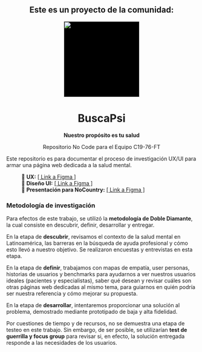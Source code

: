 <h2 align='center'>Este es un proyecto de la comunidad:</h2>
  <div align='center'><a href="https://www.nocountry.tech/" target="_blank">
      <img style='background-color:black;' src="https://encrypted-tbn0.gstatic.com/images?q=tbn:ANd9GcQsukYB3HL90LSwYv_RIR2O2OlCV8Sbkx2eNHv8nRvOu8L16FxLQ0nPzY02wQ_BJOfQZw&usqp=CAU" width="200">
    </a>
  </div>

<h1 align='center'>BuscaPsi</h1>
<p align='center'><b>Nuestro propósito es tu salud</b></p>

<p align='center'>Repositorio No Code para el Equipo C19-76-FT</p> 

<p align='left'>Este repositorio es para documentar el proceso de investigación UX/UI para armar una página web dedicada a la salud mental.</p> 

<dl>
  <dd>
    🔸 <b>UX:</b>
    <a href="__">[ Link a Figma ]</a>
   </dd>
  <dd>
    🔸 <b>Diseño UI:</b>
    <a href="__">[ Link a Figma ]</a>
   </dd>
     <dd>
    🔸 <b>Presentación para NoCountry:</b>
    <a href="https://www.figma.com/design/uJA4HS4Mq3BLgxyepRSF7b/Presentaci%C3%B3n-final-UX%2FUI-NoCountry?node-id=0-1&t=8mpCwgV7dmnZF4En-0">[ Link a Figma ]</a>
     </dd>

<h3 align='left'><strong>Metodología de investigación</strong></h3> 

<p align='left'>Para efectos de este trabajo, se utilizó la <b>metodología de Doble Diamante</b>, la cual consiste en descubrir, definir, desarrollar y entregar.</p> 

<p align='left'>En la etapa de <b>descubrir</b>, revisamos el contexto de la salud mental en Latinoamérica, las barreras en la búsqueda de ayuda profesional y cómo esto llevó a nuestro objetivo. Se realizaron encuestas y entrevistas en esta etapa.</p> 

<p align='left'>En la etapa de <b>definir</b>, trabajamos con mapas de empatía, user personas, historias de usuarios y benchmarks para ayudarnos a ver nuestros usuarios ideales (pacientes y especialistas), saber qué desean y revisar cuáles son otras páginas web dedicadas al mismo tema, para guiarnos en quién podría ser nuestra referencia y cómo mejorar su propuesta.</p> 

<p align='left'>En la etapa de <b>desarrollar</b>, intentaremos proporcionar una solución al problema, demostrado mediante prototipado de baja y alta fidelidad.</p>

<p align='left'>Por cuestiones de tiempo y de recursos, no se demuestra una etapa de testeo en este trabajo. Sin embargo, de ser posible, se utilizarían <b>test de guerrilla y focus group</b> para revisar si, en efecto, la solución entregada responde a las necesidades de los usuarios.</p> 

